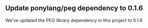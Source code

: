 ## Update ponylang/peg dependency to 0.1.6

We've updated the PEG library dependency in this project to 0.1.6
